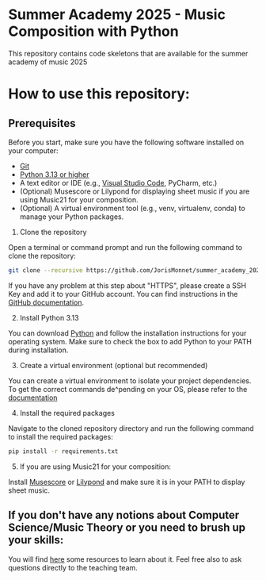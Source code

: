 # Summer Academy 2025 - Music Composition with Python

This repository contains code skeletons that are available for the summer academy of music 2025

# How to use this repository:

## Prerequisites
Before you start, make sure you have the following software installed on your computer:
- [Git](https://git-scm.com/downloads)
- [Python 3.13 or higher](https://www.python.org/downloads/)
- A text editor or IDE (e.g., [Visual Studio Code](https://code.visualstudio.com/download), PyCharm, etc.)
- (Optional) Musescore or Lilypond for displaying sheet music if you are using Music21 for your composition.
- (Optional) A virtual environment tool (e.g., venv, virtualenv, conda) to manage your Python packages.

1. Clone the repository

Open a terminal or command prompt and run the following command to clone the repository:

```bash
git clone --recursive https://github.com/JorisMonnet/summer_academy_2025.git
```

If you have any problem at this step about "HTTPS", please create a SSH Key and add it to your GitHub account. 
You can find instructions in the [GitHub documentation](https://docs.github.com/en/authentication/connecting-to-github-with-ssh).

2. Install Python 3.13

You can download [Python](https://www.python.org/downloads/) and follow the installation instructions for your
operating system. Make sure to check the box to add Python to your PATH during installation.

3. Create a virtual environment (optional but recommended)

You can create a virtual environment to isolate your project dependencies. To get the correct commands de^pending on
your OS, please refer to the [documentation](https://docs.python.org/3/library/venv.html)

4. Install the required packages

Navigate to the cloned repository directory and run the following command to install the required packages:

```bash
pip install -r requirements.txt
```

5. If you are using Music21 for your composition:

Install [Musescore](https://musescore.org/en/download) or [Lilypond](https://lilypond.org/download.html) and 
make sure it is in your PATH to display sheet music.

## If you don't have any notions about Computer Science/Music Theory or you need to brush up your skills:

You will find [here](Tutorials.md) some resources to learn about it. Feel free also to ask questions directly to the teaching team.
